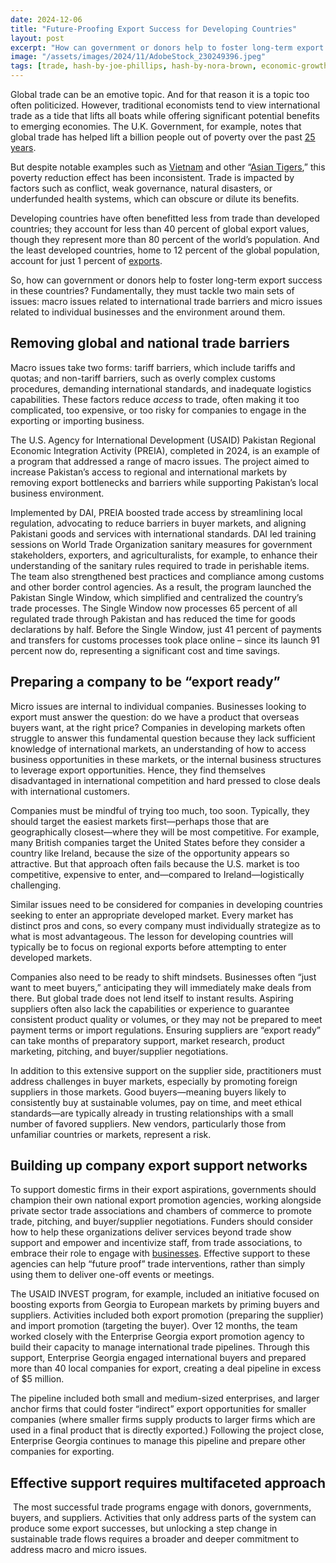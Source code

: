 ```yaml
---
date: 2024-12-06
title: "Future-Proofing Export Success for Developing Countries"
layout: post
excerpt: "How can government or donors help to foster long-term export success in these countries? Fundamentally, they must tackle two main sets of issues: macro issues related to international trade barriers and micro issues related to individual businesses and the environment around them."
image: "/assets/images/2024/11/AdobeStock_230249396.jpeg"
tags: [trade, hash-by-joe-phillips, hash-by-nora-brown, economic-growth, hash-developments, hash-featured]
---
```

<p>Global trade can be an emotive topic. And for that reason it is a topic too often politicized. However, traditional economists tend to view international trade as a tide that lifts all boats while offering significant potential benefits to emerging economies. The U.K. Government, for example, notes that global trade has helped lift a billion people out of poverty over the past <a href="https://www.gov.uk/government/publications/international-trade-the-economic-benefits/international-trade-the-economic-benefits?ref=pubs.ghost.io">25 years</a>.</p><p>But despite notable examples such as <a href="https://www.devex.com/news/opinion-why-we-should-stick-to-the-trade-route-out-of-poverty-89361?ref=pubs.ghost.io">Vietnam</a> and other “<a href="https://www.imf.org/external/pubs/ft/issues1/?ref=pubs.ghost.io">Asian Tigers</a>,” this poverty reduction effect has been inconsistent. Trade is impacted by factors such as conflict, weak governance, natural disasters, or underfunded health systems, which can obscure or dilute its benefits.</p><p>Developing countries have often benefitted less from trade than developed countries; they account for less than 40 percent of global export values, though they represent more than 80 percent of the world’s population. And the least developed countries, home to 12 percent of the global population, account for just 1 percent of <a href="https://sdgpulse.unctad.org/trade-developing-economies/?ref=pubs.ghost.io#:~:text=In%202023%2C%20exports%20of%20goods,almost%20%2413%20trillion%20in%202022.">exports</a>.</p><p>So, how can government or donors help to foster long-term export success in these countries? Fundamentally, they must tackle two main sets of issues: macro issues related to international trade barriers and micro issues related to individual businesses and the environment around them.</p><h2 id="removing-global-and-national-trade-barriers">Removing global and national trade barriers</h2><p>Macro issues take two forms: tariff barriers, which include tariffs and quotas; and non-tariff barriers, such as overly complex customs procedures, demanding international standards, and inadequate logistics capabilities. These factors reduce <em>access</em> to trade, often making it too complicated, too expensive, or too risky for companies to engage in the exporting or importing business. &nbsp;</p><p>The U.S. Agency for International Development (USAID) Pakistan Regional Economic Integration Activity (PREIA), completed in 2024, is an example of a program that addressed a range of macro issues. The project aimed to increase Pakistan’s access to regional and international markets by removing export bottlenecks and barriers while supporting Pakistan’s local business environment.</p><p>Implemented by DAI, PREIA boosted trade access by streamlining local regulation, advocating to reduce barriers in buyer markets, and aligning Pakistani goods and services with international standards. DAI led training sessions on World Trade Organization sanitary measures for government stakeholders, exporters, and agriculturalists, for example, to enhance their understanding of the sanitary rules required to trade in perishable items. The team also strengthened best practices and compliance among customs and other border control agencies. As a result, the program launched the Pakistan Single Window, which simplified and centralized the country’s trade processes. The Single Window now processes 65 percent of all regulated trade through Pakistan and has reduced the time for goods declarations by half. Before the Single Window, just 41 percent of payments and transfers for customs processes took place online – since its launch 91 percent now do, representing a significant cost and time savings.</p><h2 id="preparing-a-company-to-be-%E2%80%9Cexport-ready%E2%80%9D">Preparing a company to be “export ready”</h2><p>Micro issues are internal to individual companies. Businesses looking to export must answer the question: do we have a product that overseas buyers want, at the right price? Companies in developing markets often struggle to answer this fundamental question because they lack sufficient knowledge of international markets, an understanding of how to access business opportunities in these markets, or the internal business structures to leverage export opportunities. Hence, they find themselves disadvantaged in international competition and hard pressed to close deals with international customers.</p><p>Companies must be mindful of trying too much, too soon. Typically, they should target the easiest markets first—perhaps those that are geographically closest—where they will be most competitive. For example, many British companies target the United States before they consider a country like Ireland, because the size of the opportunity appears so attractive. But that approach often fails because the U.S. market is too competitive, expensive to enter, and—compared to Ireland—logistically challenging.</p><p>Similar issues need to be considered for companies in developing countries seeking to enter an appropriate developed market. Every market has distinct pros and cons, so every company must individually strategize as to what is most advantageous. The lesson for developing countries will typically be to focus on regional exports before attempting to enter developed markets. &nbsp;</p><p>Companies also need to be ready to shift mindsets. Businesses often “just want to meet buyers,” anticipating they will immediately make deals from there. But global trade does not lend itself to instant results. Aspiring suppliers often also lack the capabilities or experience to guarantee consistent product quality or volumes, or they may not be prepared to meet payment terms or import regulations. Ensuring suppliers are “export ready” can take months of preparatory support, market research, product marketing, pitching, and buyer/supplier negotiations.</p><p>In addition to this extensive support on the supplier side, practitioners must address challenges in buyer markets, especially by promoting foreign suppliers in those markets. Good buyers—meaning buyers likely to consistently buy at sustainable volumes, pay on time, and meet ethical standards—are typically already in trusting relationships with a small number of favored suppliers. New vendors, particularly those from unfamiliar countries or markets, represent a risk.</p><h2 id="building-up-company-export-support-networks">Building up company export support networks</h2><p>To support domestic firms in their export aspirations, governments should champion their own national export promotion agencies, working alongside private sector trade associations and chambers of commerce to promote trade, pitching, and buyer/supplier negotiations. Funders should consider how to help these organizations deliver services beyond trade show support and empower and incentivize staff, from trade associations, to embrace their role to engage with <a href="https://openknowledge.worldbank.org/server/api/core/bitstreams/1581d70d-7f6a-4c5a-a02c-a0cd51da6020/content?ref=pubs.ghost.io">businesses</a>. Effective support to these agencies can help “future proof” trade interventions, rather than simply using them to deliver one-off events or meetings.</p><p>The USAID INVEST program, for example, included an initiative focused on boosting exports from Georgia to European markets by priming buyers and suppliers. Activities included both export promotion (preparing the supplier) and import promotion (targeting the buyer). Over 12 months, the team worked closely with the Enterprise Georgia export promotion agency to build their capacity to manage international trade pipelines. Through this support, Enterprise Georgia engaged international buyers and prepared more than 40 local companies for export, creating a deal pipeline in excess of $5 million.</p><p>The pipeline included both small and medium-sized enterprises, and larger anchor firms that could foster “indirect” export opportunities for smaller companies (where smaller firms supply products to larger firms which are used in a final product that is directly exported.) Following the project close, Enterprise Georgia continues to manage this pipeline and prepare other companies for exporting.</p><h2 id="effective-support-requires-multifaceted-approach">Effective support requires multifaceted approach</h2><p>&nbsp;The most successful trade programs engage with donors, governments, buyers, and suppliers. Activities that only address parts of the system can produce some export successes, but unlocking a step change in sustainable trade flows requires a broader and deeper commitment to address macro and micro issues.</p>
  